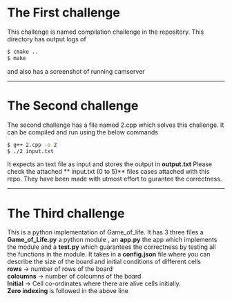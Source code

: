 # The First challenge
This challenge is named compilation challenge in the repository.
This directory has output logs of 
```sh
$ cmake ..
$ make
```
and also has a screenshot of running camserver 

------

# The Second challenge
The second challenge has a file named 2.cpp which solves this challenge.
It can be compiled and run using the below commands
```sh
$ g++ 2.cpp -o 2
$ ./2 input.txt
```
It expects an text file as input and stores the output in **output.txt**
Please check the attached ** input.txt (0 to 5)** files cases attached with this repo.
They have been made with utmost effort to gurantee the correctness.

------

# The Third challenge
This is a python implementation of Game_of_life. It has 3 three files
a **Game_of_Life.py** a python module , an **app.py** the app which implements the module
and a **test.py** which guarantees the correctness by testing all the functions in the module.
It takes in a **config.json** file where you can describe the size of the board and initial 
conditions of different cells<br />
**rows** -> number of rows of the board<br />
**coloumns** -> number of coloumns of the board<br />
**Initial** -> Cell co-ordinates where there are alive cells initially.<br />
**Zero indexing** is followed in the above line<br />
